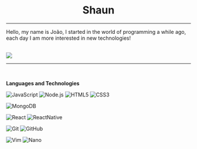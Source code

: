 <h1 align=center>Shaun</h1>
  
</p>
<hr>

Hello, my name is João, I started in the world of programming a while ago, each day I am more interested in new technologies!

<br>
<img src="https://discord.c99.nl/widget/theme-4/368459250776932363.png" />
<hr>
<br>

**Languages and Technologies**

![JavaScript](https://img.shields.io/badge/-JavaScript-000000?style=for-the-badge&logo=javascript&logoColor=f5ec42)
![Node.js](https://img.shields.io/badge/-Node.js-000000?style=for-the-badge&logo=node.js&logoColor=4ba12f)
![HTML5](https://img.shields.io/badge/-HTML5-000000?style=for-the-badge&logo=HTML5&logoColor=ed5c0e)
![CSS3](https://img.shields.io/badge/-CSS3-000000?style=for-the-badge&logo=CSS3&logoColor=0e81ed)

![MongoDB](https://img.shields.io/badge/-MongoDB-000000?style=for-the-badge&logo=mongodb&logoColor=306820)

![React](https://img.shields.io/badge/-ReactJS-000000?style=for-the-badge&logo=react&logoColor=26a5bf)
![ReactNative](https://img.shields.io/badge/-ReactNative-000000?style=for-the-badge&logo=react&logoColor=26a5bf)

![Git](https://img.shields.io/badge/-Git-000000?style=for-the-badge&logo=git&logoColor=bf230f)
![GitHub](https://img.shields.io/badge/-GitHub-000000?style=for-the-badge&logo=github&logoColor=fff)

![Vim](https://img.shields.io/badge/-Vim-000000?style=for-the-badge&logo=vim&logoColor=21560b)
![Nano](https://img.shields.io/badge/-Nano-000000?style=for-the-badge&logo=nano&logoColor=103fcc)
